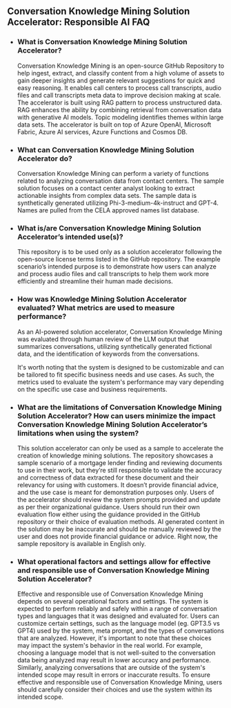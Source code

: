 ## Conversation Knowledge Mining Solution Accelerator: Responsible AI FAQ
- ### What is Conversation Knowledge Mining Solution Accelerator?

  Conversation Knowledge Mining is an open-source GitHub Repository to help ingest, extract, and classify content from a high volume of assets to gain deeper insights and generate relevant suggestions for quick and easy reasoning. It enables call centers to process call transcripts, audio files and call transcripts meta data to improve decision making at scale. The accelerator is built using RAG pattern to process unstructured data. RAG enhances the ability by combining retrieval from conversation data with generative AI models. Topic modeling identifies themes within large data sets. The accelerator is built on top of Azure OpenAI, Microsoft Fabric, Azure AI services, Azure Functions and Cosmos DB.


- ### What can Conversation Knowledge Mining Solution Accelerator do?

  Conversation Knowledge Mining can perform a variety of functions related to analyzing conversation data from contact centers. The sample solution focuses on a contact center analyst looking to extract actionable insights from complex data sets. The sample data is synthetically generated utilizing Phi-3-medium-4k-instruct and GPT-4. Names are pulled from the CELA approved names list database.

- ### What is/are Conversation Knowledge Mining Solution Accelerator’s intended use(s)?

  This repository is to be used only as a solution accelerator following the open-source license terms listed in the GitHub repository. The example scenario’s intended purpose is to demonstrate how users can analyze and process audio files and call transcripts to help them work more efficiently and streamline their human made decisions.

- ### How was Knowledge Mining Solution Accelerator evaluated? What metrics are used to measure performance?

  As an AI-powered solution accelerator, Conversation Knowledge Mining was evaluated through human review of the LLM output that summarizes conversations, utilizing synthetically generated fictional data, and the identification of keywords from the conversations.

  It's worth noting that the system is designed to be customizable and can be tailored to fit specific business needs and use cases. As such, the metrics used to evaluate the system's performance may vary depending on the specific use case and business requirements.


- ### What are the limitations of Conversation Knowledge Mining Solution Accelerator? How can users minimize the impact Conversation Knowledge Mining Solution Accelerator’s limitations when using the system?

  This solution accelerator can only be used as a sample to accelerate the creation of knowledge mining solutions. The repository showcases a sample scenario of a mortgage lender finding and reviewing documents to use in their work, but they’re still responsible to validate the accuracy and correctness of data extracted for these document and their relevancy for using with customers. It doesn’t provide financial advice, and the use case is meant for demonstration purposes only. Users of the accelerator should review the system prompts provided and update as per their organizational guidance. Users should run their own evaluation flow either using the guidance provided in the GitHub repository or their choice of evaluation methods. AI generated content in the solution may be inaccurate and should be manually reviewed by the user and does not provide financial guidance or advice. Right now, the sample repository is available in English only.

- ### What operational factors and settings allow for effective and responsible use of Conversation Knowledge Mining Solution Accelerator?

  Effective and responsible use of Conversation Knowledge Mining depends on several operational factors and settings. The system is expected to perform reliably and safely within a range of conversation types and languages that it was designed and evaluated for. Users can customize certain settings, such as the language model (eg. GPT3.5 vs GPT4) used by the system, meta prompt, and the types of conversations that are analyzed. However, it's important to note that these choices may impact the system's behavior in the real world. For example, choosing a language model that is not well-suited to the conversation data being analyzed may result in lower accuracy and performance. Similarly, analyzing conversations that are outside of the system's intended scope may result in errors or inaccurate results. To ensure effective and responsible use of Conversation Knowledge Mining, users should carefully consider their choices and use the system within its intended scope.